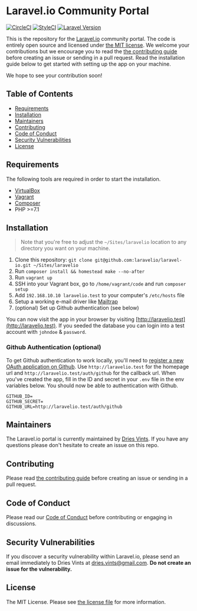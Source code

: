 # Laravel.io Community Portal

[![CircleCI](https://circleci.com/gh/laravelio/portal/tree/master.svg?style=svg)](https://circleci.com/gh/laravelio/portal/tree/master)
[![StyleCI](https://styleci.io/repos/12895187/shield?branch=master)](https://styleci.io/repos/12895187)
[![Laravel Version](https://shield.with.social/cc/github/laravelio/portal/master.svg?style=flat-square)](https://packagist.org/packages/laravel/framework)

This is the repository for the [Laravel.io](http://laravel.io) community portal. The code is entirely open source and
licensed under [the MIT license](license.md). We welcome your contributions but we encourage you to read the
[the contributing guide](contributing.md) before creating an issue or sending in a pull request. Read the installation
guide below to get started with setting up the app on your machine.

We hope to see your contribution soon!

## Table of Contents

- [Requirements](#requirements)
- [Installation](#installation)
- [Maintainers](#maintainers)
- [Contributing](#contributing)
- [Code of Conduct](#code-of-conduct)
- [Security Vulnerabilities](#security-vulnerabilities)
- [License](#license)

## Requirements

The following tools are required in order to start the installation.

- [VirtualBox](https://www.virtualbox.org/)
- [Vagrant](https://www.vagrantup.com/)
- [Composer](https://getcomposer.org/download/)
- PHP >=7.1

## Installation

> Note that you're free to adjust the `~/Sites/laravelio` location to any directory you want on your machine.

1. Clone this repository: `git clone git@github.com:laravelio/laravel-io.git ~/Sites/laravelio`
2. Run `composer install && homestead make --no-after`
4. Run `vagrant up`
5. SSH into your Vagrant box, go to `/home/vagrant/code` and run `composer setup`
6. Add `192.168.10.10 laravelio.test` to your computer's `/etc/hosts` file
7. Setup a working e-mail driver like [Mailtrap](https://mailtrap.io/)
8. (optional) Set up Github authentication (see below)

You can now visit the app in your browser by visiting [http://laravelio.test](http://laravelio.test). If you seeded the
database you can login into a test account with `johndoe` & `password`.

### Github Authentication (optional)

To get Github authentication to work locally, you'll need to
[register a new OAuth application on Github](https://github.com/settings/applications/new). Use `http://laravelio.test`
for the homepage url and `http://laravelio.test/auth/github` for the callback url. When you've created the app, fill in
the ID and secret in your `.env` file in the env variables below. You should now be able to authentication with Github.

```
GITHUB_ID=
GITHUB_SECRET=
GITHUB_URL=http://laravelio.test/auth/github
```

## Maintainers

The Laravel.io portal is currently maintained by [Dries Vints](https://github.com/driesvints). If you have any questions
please don't hesitate to create an issue on this repo.

## Contributing

Please read [the contributing guide](contributing.md) before creating an issue or sending in a pull request.

## Code of Conduct

Please read our [Code of Conduct](code_of_conduct.md) before contributing or engaging in discussions.

## Security Vulnerabilities

If you discover a security vulnerability within Laravel.io, please send an email immediately to Dries Vints at
[dries.vints@gmail.com](mailto:dries.vints@gmail.com). **Do not create an issue for the vulnerability.**

## License

The MIT License. Please see [the license file](license.md) for more information.
